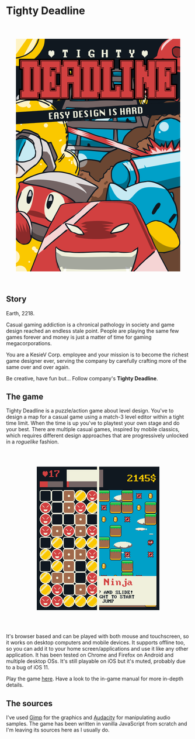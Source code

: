 # Tighty Deadline

<div align="center" style="margin:60px 0">
    <p><img src="sources/flyer/flyer-markdown.png"></p>
</div>

## Story

Earth, 2218.

Casual gaming addiction is a chronical pathology in society and game design reached an endless stale point. People are playing the same few games forever and money is just a matter of time for gaming megacorporations.

You are a KesieV Corp. employee and your mission is to become the richest game designer ever, serving the company by carefully crafting more of the same over and over again.

Be creative, have fun but... Follow company's **Tighty Deadline**.

## The game

Tighty Deadline is a puzzle/action game about level design. You've to design a map for a casual game using a match-3 level editor within a tight time limit. When the time is up you've to playtest your own stage and do your best. There are multiple casual games, inspired by mobile classics, which requires different design approaches that are progressively unlocked in a *roguelike* fashion.

<div align="center" style="margin:60px 0">
    <p><img src="sources/flyer/splitscreen.png"></p>
</div>

It's browser based and can be played with both mouse and touchscreen, so it works on desktop computers and mobile devices. It supports offline too, so you can add it to your home screen/applications and use it like any other application. It has been tested on Chrome and Firefox on Android and multiple desktop OSs. It's still playable on iOS but it's muted, probably due to a bug of iOS 11.

Play the game [here](https://kesiev.com/deadline). Have a look to the in-game manual for more in-depth details.

## The sources

I've used [Gimp](https://www.gimp.org/) for the graphics and [Audacity](https://www.audacityteam.org/) for manipulating audio samples. The game has been written in vanilla JavaScript from scratch and I'm leaving its sources here as I usually do.
